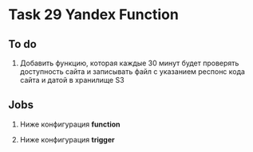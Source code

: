 # Task 29 Yandex Function 
## To do
1. Добавить функцию, которая каждые 30 минут будет проверять доступность сайта и записывать файл с указанием респонс кода сайта и датой в хранилище S3
## Jobs
1. Ниже конфигурация **function**

2. Ниже конфигурация **trigger**